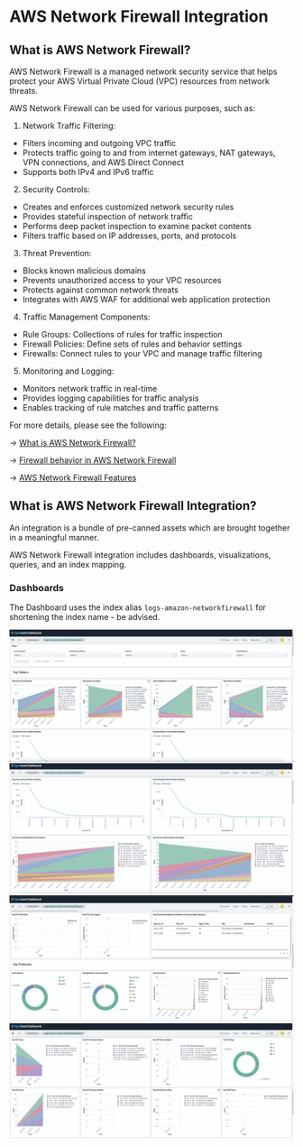 # AWS Network Firewall Integration

## What is AWS Network Firewall?

AWS Network Firewall is a managed network security service that helps protect your AWS Virtual Private Cloud (VPC) resources from network threats.

AWS Network Firewall can be used for various purposes, such as:

1) Network Traffic Filtering:
- Filters incoming and outgoing VPC traffic
- Protects traffic going to and from internet gateways, NAT gateways, VPN connections, and AWS Direct Connect
- Supports both IPv4 and IPv6 traffic

2) Security Controls:
- Creates and enforces customized network security rules
- Provides stateful inspection of network traffic
- Performs deep packet inspection to examine packet contents
- Filters traffic based on IP addresses, ports, and protocols

3) Threat Prevention:
- Blocks known malicious domains
- Prevents unauthorized access to your VPC resources
- Protects against common network threats
- Integrates with AWS WAF for additional web application protection

4) Traffic Management Components:
- Rule Groups: Collections of rules for traffic inspection
- Firewall Policies: Define sets of rules and behavior settings
- Firewalls: Connect rules to your VPC and manage traffic filtering

5) Monitoring and Logging:
- Monitors network traffic in real-time
- Provides logging capabilities for traffic analysis
- Enables tracking of rule matches and traffic patterns

For more details, please see the following:

-> [What is AWS Network Firewall?](https://docs.aws.amazon.com/network-firewall/latest/developerguide/what-is-aws-network-firewall.html)

-> [Firewall behavior in AWS Network Firewall](https://docs.aws.amazon.com/network-firewall/latest/developerguide/firewall-behavior.html)

-> [AWS Network Firewall Features](https://aws.amazon.com/network-firewall/features/)

## What is AWS Network Firewall Integration?

An integration is a bundle of pre-canned assets which are brought together in a meaningful manner.

AWS Network Firewall integration includes dashboards, visualizations, queries, and an index mapping.

### Dashboards

The Dashboard uses the index alias `logs-amazon-networkfirewall` for shortening the index name - be advised.

![](../static/dashboard.png)
![](../static/dashboard1.png)
![](../static/dashboard2.png)
![](../static/dashboard3.png)

